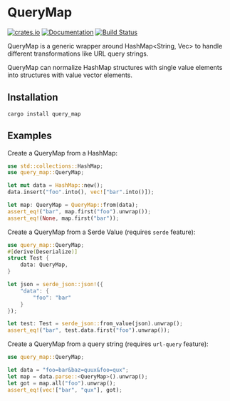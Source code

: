 # QueryMap

[![crates.io][crate-image]][crate-link]
[![Documentation][doc-image]][doc-link]
[![Build Status][build-image]][build-link]

QueryMap is a generic wrapper around HashMap<String, Vec<String>>
to handle different transformations like URL query strings.

QueryMap can normalize HashMap structures with single value elements
into structures with value vector elements.

## Installation

```
cargo install query_map
```

## Examples

Create a QueryMap from a HashMap:

```rust
use std::collections::HashMap;
use query_map::QueryMap;

let mut data = HashMap::new();
data.insert("foo".into(), vec!["bar".into()]);

let map: QueryMap = QueryMap::from(data);
assert_eq!("bar", map.first("foo").unwrap());
assert_eq!(None, map.first("bar"));
```

Create a QueryMap from a Serde Value (requires `serde` feature):

```rust
use query_map::QueryMap;
#[derive(Deserialize)]
struct Test {
    data: QueryMap,
}

let json = serde_json::json!({
    "data": {
        "foo": "bar"
    }
});

let test: Test = serde_json::from_value(json).unwrap();
assert_eq!("bar", test.data.first("foo").unwrap());
```

Create a QueryMap from a query string (requires `url-query` feature):

```rust
use query_map::QueryMap;

let data = "foo=bar&baz=quux&foo=qux";
let map = data.parse::<QueryMap>().unwrap();
let got = map.all("foo").unwrap();
assert_eq!(vec!["bar", "qux"], got);
```

[//]: # (badges)

[crate-image]: https://img.shields.io/crates/v/query_map.svg
[crate-link]: https://crates.io/crates/query_map
[doc-image]: https://docs.rs/query_map/badge.svg
[doc-link]: https://docs.rs/query_map
[build-image]: https://github.com/calavera/query-map-rs/workflows/Build/badge.svg
[build-link]: https://github.com/calavera/query-map-rs/actions?query=workflow%3ACI+branch%3Amain